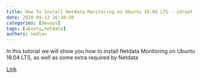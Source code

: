 ```yaml
---
title: How To Install Netdata Monitoring on Ubuntu 18.04 LTS - idroot
date: 2020-09-13 16:30:38
categories: [devops]
tags: [ubuntu,netdata]
authors: sedlav
---
```


In this tutorial we will show you how to install Netdata Monitoring on Ubuntu 18.04 LTS, as well as some extra required by Netdata

[Link](https://idroot.us/install-netdata-monitoring-ubuntu-18-04-lts/)
